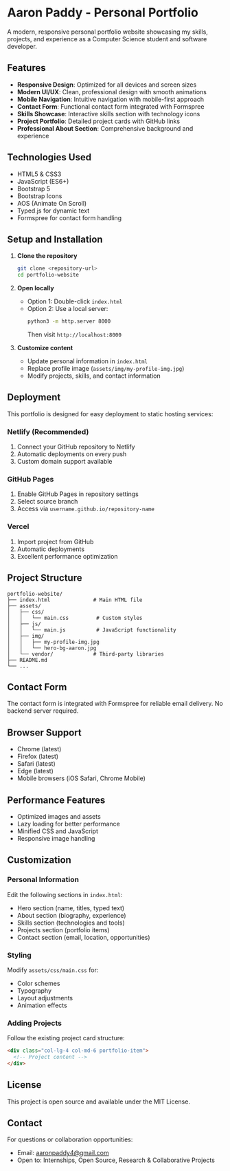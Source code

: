 # Aaron Paddy - Personal Portfolio

A modern, responsive personal portfolio website showcasing my skills, projects, and experience as a Computer Science student and software developer.

## Features

- **Responsive Design**: Optimized for all devices and screen sizes
- **Modern UI/UX**: Clean, professional design with smooth animations
- **Mobile Navigation**: Intuitive navigation with mobile-first approach
- **Contact Form**: Functional contact form integrated with Formspree
- **Skills Showcase**: Interactive skills section with technology icons
- **Project Portfolio**: Detailed project cards with GitHub links
- **Professional About Section**: Comprehensive background and experience

## Technologies Used

- HTML5 & CSS3
- JavaScript (ES6+)
- Bootstrap 5
- Bootstrap Icons
- AOS (Animate On Scroll)
- Typed.js for dynamic text
- Formspree for contact form handling

## Setup and Installation

1. **Clone the repository**
   ```bash
   git clone <repository-url>
   cd portfolio-website
   ```

2. **Open locally**
   - Option 1: Double-click `index.html`
   - Option 2: Use a local server:
     ```bash
     python3 -m http.server 8000
     ```
     Then visit `http://localhost:8000`

3. **Customize content**
   - Update personal information in `index.html`
   - Replace profile image (`assets/img/my-profile-img.jpg`)
   - Modify projects, skills, and contact information

## Deployment

This portfolio is designed for easy deployment to static hosting services:

### Netlify (Recommended)
1. Connect your GitHub repository to Netlify
2. Automatic deployments on every push
3. Custom domain support available

### GitHub Pages
1. Enable GitHub Pages in repository settings
2. Select source branch
3. Access via `username.github.io/repository-name`

### Vercel
1. Import project from GitHub
2. Automatic deployments
3. Excellent performance optimization

## Project Structure

```
portfolio-website/
├── index.html              # Main HTML file
├── assets/
│   ├── css/
│   │   └── main.css         # Custom styles
│   ├── js/
│   │   └── main.js          # JavaScript functionality
│   ├── img/
│   │   ├── my-profile-img.jpg
│   │   └── hero-bg-aaron.jpg
│   └── vendor/             # Third-party libraries
├── README.md
└── ...
```

## Contact Form

The contact form is integrated with Formspree for reliable email delivery. No backend server required.

## Browser Support

- Chrome (latest)
- Firefox (latest)
- Safari (latest)
- Edge (latest)
- Mobile browsers (iOS Safari, Chrome Mobile)

## Performance Features

- Optimized images and assets
- Lazy loading for better performance
- Minified CSS and JavaScript
- Responsive image handling

## Customization

### Personal Information
Edit the following sections in `index.html`:
- Hero section (name, titles, typed text)
- About section (biography, experience)
- Skills section (technologies and tools)
- Projects section (portfolio items)
- Contact section (email, location, opportunities)

### Styling
Modify `assets/css/main.css` for:
- Color schemes
- Typography
- Layout adjustments
- Animation effects

### Adding Projects
Follow the existing project card structure:
```html
<div class="col-lg-4 col-md-6 portfolio-item">
  <!-- Project content -->
</div>
```

## License

This project is open source and available under the MIT License.

## Contact

For questions or collaboration opportunities:
- Email: aaronpaddy4@gmail.com
- Open to: Internships, Open Source, Research & Collaborative Projects